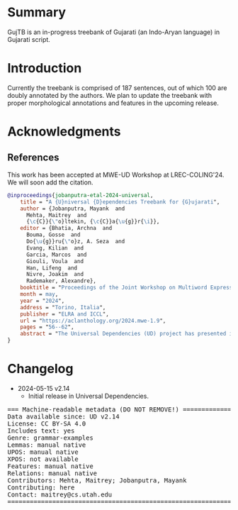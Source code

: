 # Summary

GujTB is an in-progress treebank of Gujarati (an Indo-Aryan language) in Gujarati script.

# Introduction

Currently the treebank is comprised of 187 sentences, out of which 100 are doubly annotated by the authors. We plan to update the treebank with proper morphological annotations and features in the upcoming release.


# Acknowledgments



## References

This work has been accepted at MWE-UD Workshop at LREC-COLING'24. We will soon add the citation.

```bibtex
@inproceedings{jobanputra-etal-2024-universal,
    title = "A {U}niversal {D}ependencies Treebank for {G}ujarati",
    author = {Jobanputra, Mayank  and
      Mehta, Maitrey  and
      {\c{C}}{\"o}ltekin, {\c{C}}a{\u{g}}r{\i}},
    editor = {Bhatia, Archna  and
      Bouma, Gosse  and
      Do{\u{g}}ru{\"o}z, A. Seza  and
      Evang, Kilian  and
      Garcia, Marcos  and
      Giouli, Voula  and
      Han, Lifeng  and
      Nivre, Joakim  and
      Rademaker, Alexandre},
    booktitle = "Proceedings of the Joint Workshop on Multiword Expressions and Universal Dependencies (MWE-UD) @ LREC-COLING 2024",
    month = may,
    year = "2024",
    address = "Torino, Italia",
    publisher = "ELRA and ICCL",
    url = "https://aclanthology.org/2024.mwe-1.9",
    pages = "56--62",
    abstract = "The Universal Dependencies (UD) project has presented itself as a valuable platform to develop various resources for the languages of the world. We present and release a sample treebank for the Indo-Aryan language of Gujarati {--} a widely spoken language with little linguistic resources. This treebank is the first labeled dataset for dependency parsing in the language and the script (the Gujarati script). The treebank contains 187 part-of-speech and dependency annotated sentences from diverse genres. We discuss various idiosyncratic examples, annotation choices and present an elaborate corpus along with agreement statistics. We see this work as a valuable resource and a stepping stone for research in Gujarati Computational Linguistics.",
}
```


# Changelog

* 2024-05-15 v2.14
  * Initial release in Universal Dependencies.


<pre>
=== Machine-readable metadata (DO NOT REMOVE!) ================================
Data available since: UD v2.14
License: CC BY-SA 4.0
Includes text: yes
Genre: grammar-examples
Lemmas: manual native
UPOS: manual native
XPOS: not available
Features: manual native
Relations: manual native
Contributors: Mehta, Maitrey; Jobanputra, Mayank
Contributing: here
Contact: maitrey@cs.utah.edu
===============================================================================
</pre>
